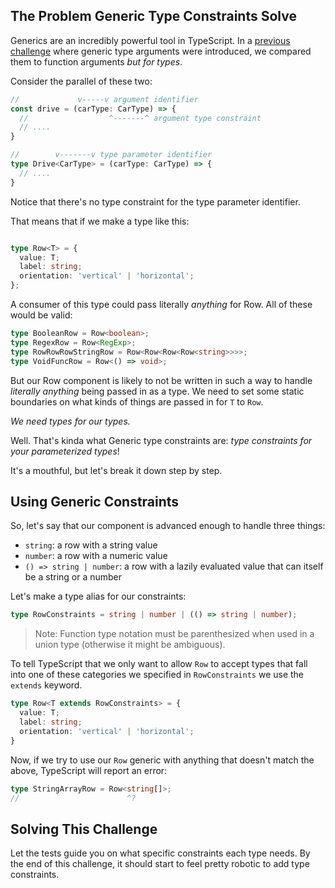 ## The Problem Generic Type Constraints Solve

Generics are an incredibly powerful tool in TypeScript.  In a [previous challenge](todo-generic-type-arguments) where generic type arguments were introduced, we compared them to function arguments _but for types_.

Consider the parallel of these two:

```ts
//             v-----v argument identifier
const drive = (carType: CarType) => {
  //                  ^-------^ argument type constraint
  // ....
}

//        v-------v type parameter identifier
type Drive<CarType> = (carType: CarType) => {
  // ....
}
```

Notice that there's no type constraint for the type parameter identifier.

That means that if we make a type like this:

```ts

type Row<T> = {
  value: T;
  label: string;
  orientation: 'vertical' | 'horizontal';
};
```

A consumer of this type could pass literally _anything_ for Row.  All of these would be valid:

```ts
type BooleanRow = Row<boolean>;
type RegexRow = Row<RegExp>;
type RowRowRowStringRow = Row<Row<Row<Row<string>>>>;
type VoidFuncRow = Row<() => void>;
```

But our Row component is likely to not be written in such a way to handle _literally anything_ being passed in as a type.  We need to set some static boundaries on what kinds of things are passed in for `T` to `Row`.

_We need types for our types._

Well.  That's kinda what Generic type constraints are: _type constraints for your parameterized types_!

It's a mouthful, but let's break it down step by step.

## Using Generic Constraints

So, let's say that our component is advanced enough to handle three things:

- `string`: a row with a string value
- `number`: a row with a numeric value
- `() => string | number`: a row with a lazily evaluated value that can itself be a string or a number

Let's make a type alias for our constraints:

```ts
type RowConstraints = string | number | (() => string | number);
```

> Note: Function type notation must be parenthesized when used in a union type (otherwise it might be ambiguous).

To tell TypeScript that we only want to allow `Row` to accept types that fall into one of these categories we specified in `RowConstraints` we use the `extends` keyword.

```ts
type Row<T extends RowConstraints> = {
  value: T;
  label: string;
  orientation: 'vertical' | 'horizontal';
}
```

Now, if we try to use our `Row` generic with anything that doesn't match the above, TypeScript will report an error:

<!-- TODO: twoslash error below -->

```ts
type StringArrayRow = Row<string[]>;
//                        ^?
```

## Solving This Challenge

Let the tests guide you on what specific constraints each type needs.  By the end of this challenge, it should start to feel pretty robotic to add type constraints.
